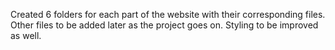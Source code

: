 Created 6 folders for each part of the website with their corresponding files. Other files to be added later as the project goes on.
Styling to be improved as well.
